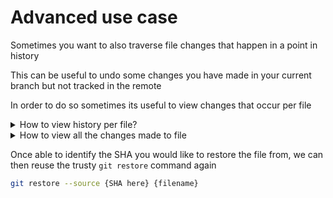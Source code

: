 # Advanced use case

Sometimes you want to also traverse file changes that happen in a point in history

This can be useful to undo some changes you have made in your current branch but not tracked in the remote

In order to do so sometimes its useful to view changes that occur per file

<details>
<summary>How to view history per file?</summary>
To do so use `git log`

```bash
git log --oneline -- {filename}
```

Or simply...

```bash
git log --oneline {filename}
```

</details>

<details>
<summary>How to view all the changes made to file</summary>

```bash
git log -p -- {filename}
```

</details>

Once able to identify the SHA you would like to restore the file from, we can then reuse the trusty `git restore` command again

```bash
git restore --source {SHA here} {filename}
```
